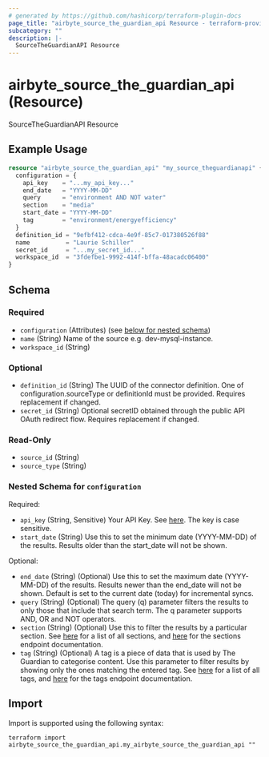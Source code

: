 ```yaml
---
# generated by https://github.com/hashicorp/terraform-plugin-docs
page_title: "airbyte_source_the_guardian_api Resource - terraform-provider-airbyte"
subcategory: ""
description: |-
  SourceTheGuardianAPI Resource
---
```


# airbyte_source_the_guardian_api (Resource)

SourceTheGuardianAPI Resource

## Example Usage

```terraform
resource "airbyte_source_the_guardian_api" "my_source_theguardianapi" {
  configuration = {
    api_key    = "...my_api_key..."
    end_date   = "YYYY-MM-DD"
    query      = "environment AND NOT water"
    section    = "media"
    start_date = "YYYY-MM-DD"
    tag        = "environment/energyefficiency"
  }
  definition_id = "9efbf412-cdca-4e9f-85c7-017380526f88"
  name          = "Laurie Schiller"
  secret_id     = "...my_secret_id..."
  workspace_id  = "3fdefbe1-9992-414f-bffa-48acadc06400"
}
```

<!-- schema generated by tfplugindocs -->
## Schema

### Required

- `configuration` (Attributes) (see [below for nested schema](#nestedatt--configuration))
- `name` (String) Name of the source e.g. dev-mysql-instance.
- `workspace_id` (String)

### Optional

- `definition_id` (String) The UUID of the connector definition. One of configuration.sourceType or definitionId must be provided. Requires replacement if changed.
- `secret_id` (String) Optional secretID obtained through the public API OAuth redirect flow. Requires replacement if changed.

### Read-Only

- `source_id` (String)
- `source_type` (String)

<a id="nestedatt--configuration"></a>
### Nested Schema for `configuration`

Required:

- `api_key` (String, Sensitive) Your API Key. See <a href="https://open-platform.theguardian.com/access/">here</a>. The key is case sensitive.
- `start_date` (String) Use this to set the minimum date (YYYY-MM-DD) of the results. Results older than the start_date will not be shown.

Optional:

- `end_date` (String) (Optional) Use this to set the maximum date (YYYY-MM-DD) of the results. Results newer than the end_date will not be shown. Default is set to the current date (today) for incremental syncs.
- `query` (String) (Optional) The query (q) parameter filters the results to only those that include that search term. The q parameter supports AND, OR and NOT operators.
- `section` (String) (Optional) Use this to filter the results by a particular section. See <a href="https://content.guardianapis.com/sections?api-key=test">here</a> for a list of all sections, and <a href="https://open-platform.theguardian.com/documentation/section">here</a> for the sections endpoint documentation.
- `tag` (String) (Optional) A tag is a piece of data that is used by The Guardian to categorise content. Use this parameter to filter results by showing only the ones matching the entered tag. See <a href="https://content.guardianapis.com/tags?api-key=test">here</a> for a list of all tags, and <a href="https://open-platform.theguardian.com/documentation/tag">here</a> for the tags endpoint documentation.

## Import

Import is supported using the following syntax:

```shell
terraform import airbyte_source_the_guardian_api.my_airbyte_source_the_guardian_api ""
```
